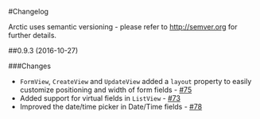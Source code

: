 #Changelog

Arctic uses semantic versioning - please refer to <http://semver.org> for further details.



##0.9.3 (2016-10-27)

###Changes

- `FormView`, `CreateView` and `UpdateView` added a `layout` property to 
  easily customize positioning and width of form fields - [#75](//github.com/sanoma/django-arctic/issues/75)
- Added support for virtual fields in `ListView` - [#73](//github.com/sanoma/django-arctic/issues/73)
- Improved the date/time picker in Date/Time fields - [#78](//github.com/sanoma/django-arctic/issues/78)